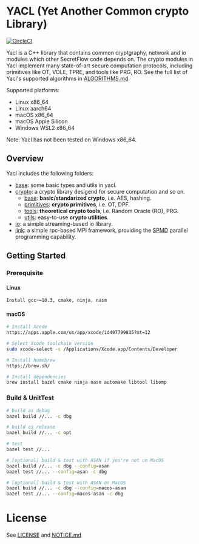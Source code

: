 # YACL (Yet Another Common crypto Library)

[![CircleCI](https://dl.circleci.com/status-badge/img/gh/secretflow/yacl/tree/main.svg?style=svg)](https://dl.circleci.com/status-badge/redirect/gh/secretflow/yacl/tree/main)

Yacl is a C++ library that contains common cryptgraphy, network and io modules which other SecretFlow code depends on. The crypto modules in Yacl implement many state-of-art secure computation protocols, including primitives like OT, VOLE, TPRE, and tools like PRG, RO. See the full list of Yacl's supported algorithms in [ALGORITHMS.md](ALGORITHMS.md).

Supported platforms:
- Linux x86_64
- Linux aarch64
- macOS x86_64
- macOS Apple Silicon
- Windows WSL2 x86_64

Note: Yacl has not been tested on Windows x86_64.


## Overview

Yacl includes the following folders:

- [base](yacl/base/): some basic types and utils in yacl.
- [crypto](yacl/crypto/): a crypto library desigend for secure computation and so on.
  - [base](yacl/crypto/base): **basic/standarized crypto**, i.e. AES, hashing.
  - [primitives](yacl/crypto/primitives/): **crypto primitives**, i.e. OT, DPF.
  - [tools](yacl/crypto/tools/): **theoretical crypto tools**, i.e. Random Oracle (RO), PRG.
  - [utils](yacl/crypto/utils/): easy-to-use **crypto utilities**.
- [io](yacl/io/): a simple streaming-based io library.
- [link](yacl/link/): a simple rpc-based MPI framework, providing the [SPMD](https://en.wikipedia.org/wiki/SPMD) parallel programming capability.


## Getting Started

### Prerequisite

#### Linux
```sh
Install gcc>=10.3, cmake, ninja, nasm
```

#### macOS
```sh
# Install Xcode
https://apps.apple.com/us/app/xcode/id497799835?mt=12

# Select Xcode toolchain version
sudo xcode-select -s /Applications/Xcode.app/Contents/Developer

# Install homebrew
https://brew.sh/

# Install dependencies
brew install bazel cmake ninja nasm automake libtool libomp
```

### Build & UnitTest
``` sh
# build as debug
bazel build //... -c dbg

# build as release
bazel build //... -c opt

# test
bazel test //...

# [optional] build & test with ASAN if you're not on MacOS
bazel build //... -c dbg --config=asan
bazel test //... --config=asan -c dbg

# [optional] build & test with ASAN on MacOS
bazel build //... -c dbg --config=macos-asan
bazel test //... --config=macos-asan -c dbg
```

# License

See [LICENSE](LICENSE) and [NOTICE.md](NOTICE.md)

